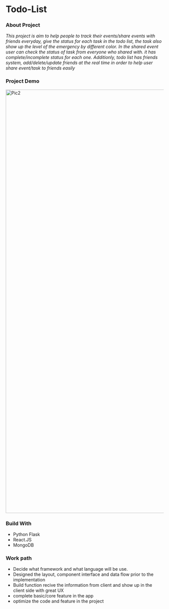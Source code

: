 # Todo-List
### About Project
*This project is aim to help people to track their events/share events with friends everyday, give the status for each task in the todo list, the task also show up the level of the emergency by different color. In the shared event user can check the status of task from everyone who shared with. it has complete/incomplete status for each one. Additionly, todo list has friends system, add/delete/update friends at the real time in order to help user share event/task to friends easily*

### Project Demo
<img width="1344" alt="Pic2" src="https://user-images.githubusercontent.com/44245598/130716656-9b0499e2-c598-4f12-baed-f338d118237e.png">

### Build With
* Python Flask
* React.JS
* MongoDB

### Work path
* Decide what framework and what language will be use.
* Designed the layout, component interface and data flow prior to the implementation
* Build function recive the information from client and show up in the client side with great UX
* complete basic/core feature in the app
* optimize the code and feature in the project
